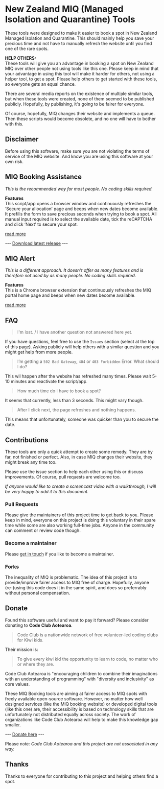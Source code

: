 # New Zealand MIQ (Managed Isolation and Quarantine) Tools

These tools were designed to make it easier to book a spot in New Zealand Managed Isolation and Quarantine. This should mainly help you save your precious time and not have to manually refresh the website until you find one of the rare spots.

**HELP OTHERS:**  
These tools will give you an advantage in booking a spot on New Zealand MIQ over other people not using tools like this one. Please keep in mind that your advantage in using this tool will make it harder for others, not using a helper tool, to get a spot. Please help others to get started with these tools, so everyone gets an equal chance. 

There are several media reports on the existence of multiple similar tools, but when these tools were created, none of them seemed to be published publicly. Hopefully, by publishing, it's going to be fairer for everyone. 

Of course, hopefully, MIQ changes their website and implements a queue. Then these scripts would become obsolete, and no one will have to bother with this.

## Disclaimer

Before using this software, make sure you are not violating the terms of service of the MIQ website. And know you are using this software at your own risk. 

## MIQ Booking Assistance

*This is the recommended way for most people. No coding skills required.*

**Features**  
This script/app opens a browser window and continuously refreshes the ‘Secure your allocation’ page and beeps when new dates become available. It prefills the form to save precious seconds when trying to book a spot. All manual input required is to select the available date, tick the reCAPTCHA and click ‘Next’ to secure your spot.

[read more](https://github.com/jvolker/miq-nz-booking-tools/blob/master/MIQ-Booking-Assistance/README.md)

--- [Download latest release](https://github.com/jvolker/miq-nz-booking-tools/releases/latest) ---

## MIQ Alert

*This is a different approach. It doesn't offer as many features and is therefore not used by as many people. No coding skills required.*

**Features**  
This is a Chrome browser extension that continuously refreshes the MIQ portal home page and beeps when new dates become available.


[read more](https://github.com/jvolker/miq-nz-booking-tools/blob/master/MIQ-Alert/README.md)
## FAQ

> I'm lost. / I have another question not answered here yet.

If you have questions, feel free to use the `Issues` section (select at the top of this page). Asking publicly will help others with a similar question and you might get help from more people.

> I’m getting a `502 Bad Gateway`, `404` or `403 Forbidden` Error. What should I do? 

This wil happen after the website has refreshed many times. Please wait 5-10 minutes and reactivate the script/app.

> How much time do I have to book a spot?

It seems that currently, less than 3 seconds. This might vary though.

> After I click next, the page refreshes and nothing happens.

This means that unfortunately, someone was quicker than you to secure the date.

## Contributions

These tools are only a quick attempt to create some remedy. They are by far, not finished or perfect. Also, in case MIQ changes their website, they might break any time too.

Please use the issue section to help each other using this or discuss improvements. Of course, pull requests are welcome too.

_If anyone would like to create a screencast video with a walkthrough, I will be very happy to add it to this document._

### Pull Requests

Please give the maintainers of this project time to get back to you. Please keep in mind, everyone on this project is doing this voluntary in their spare time while some are also working full-time jobs. Anyone in the community can comment or review code though.

### Become a maintainer

Please [get in touch](https://github.com/jvolker/miq-nz-booking-tools/issues/134) if you like to become a maintainer. 

### Forks

The inequality of MIQ is problematic. The idea of this project is to provide/improve fairer access to MIQ free of charge. Hopefully, anyone (re-)using this code does it in the same spirit, and does so preferrably without personal compensation.

## Donate

Found this software useful and want to pay it forward? Please consider donating to **Code Club Aotearoa**. 

> Code Club is a nationwide network of free volunteer-led coding clubs for Kiwi kids.

Their mission is: 

> To give every kiwi kid the opportunity to learn to code, no matter who or where they are.

Code Club Aotearoa is "encouraging children to combine their imaginations with an understanding of programming" with "diversity and inclusivity" as core values. 

These MIQ Booking tools are aiming at fairer access to MIQ spots with freely available open-source software. However, no matter how well designed services (like the MIQ booking website) or developed digital tools (like this one) are, their accessibility is based on technology skills that are unfortunately not distributed equally across society. The work of organizations like Code Club Aotearoa will help to make this knowledge gap smaller.

--- [Donate here](https://codeclub.nz/page/support-us) ---

Please note: _Code Club Aotearoa and this project are not associated in any way._

## Thanks

Thanks to everyone for contributing to this project and helping others find a spot.
